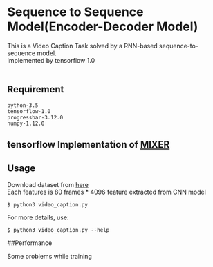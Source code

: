 Sequence to Sequence Model(Encoder-Decoder Model)
===
This is a Video Caption Task solved by a RNN-based sequence-to-sequence model. <br />
Implemented by tensorflow 1.0
<br/>
<br/>
## Requirement
```
python-3.5
tensorflow-1.0
progressbar-3.12.0
numpy-1.12.0
``` 
## tensorflow Implementation of [MIXER](https://github.com/facebookresearch/MIXER)

## Usage

Download dataset from [here](http://speech.ee.ntu.edu.tw/~yangchiyi/MLDS_hw2/MLDS_hw2_data.tar.gz) <br/>
Each features is 80 frames * 4096 feature extracted from CNN model


```
$ python3 video_caption.py
```
For more details, use:

```
$ python3 video_caption.py --help
```

##Performance

Some problems while training

<br/>
<br/>
<br/>

